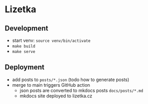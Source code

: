 # Lizetka

## Development

- start venv: `source venv/bin/activate`
- `make build`
- `make serve`

## Deployment

- add posts to `posts/*.json` (todo how to generate posts)
- merge to main triggers GitHub action
    - json posts are converted to mkdocs posts `docs/posts/*.md`
    - mkdocs site deployed to lizetka.cz 
 